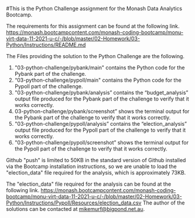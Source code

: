
#This is the Python Challenge assignment for the Monash Data Analytics Bootcamp.

The requirements for this assignment can be found at the following link. https://monash.bootcampcontent.com/monash-coding-bootcamp/monu-virt-data-11-2021-u-c/-/blob/master/02-Homework/03-Python/Instructions/README.md

The Files providing the solution to the Python Challenge are the following.
1.	"03-python-challenge/pybank/main" contains the Python code for the Pybank part of the challenge. 
2.	“03-python-challenge/pypoll/main" contains the Python code for the Pypoll part of the challenge. 
3.	"03-python-challenge/pybank/analysis” contains the “budget_analysis” output file produced for the Pybank part of the challenge to verify that it works correctly.
4.	03-python-challenge/pybank/screenshot” shows the terminal output for the Pybank part of the challenge to verify that it works correctly.
5.	"03-python-challenge/pypoll/analysis” contains the “election_analysis” output file produced for the Pypoll part of the challenge to verify that it works correctly.
6.	"03-python-challenge/pypoll/screenshot” shows the terminal output for the Pypoll part of the challenge to verify that it works correctly.

Github "push" is limited to 50KB in the standard version of Github installed via the Bootcamp installation instructions, so we are unable to load the "election_data" file required for the analysis, which is approximately 73KB.

The "election_data" file required for the analysis can be found at the following link.
https://monash.bootcampcontent.com/monash-coding-bootcamp/monu-virt-data-11-2021-u-c/-/blob/master/02-Homework/03-Python/Instructions/Pypoll/Resources/election_data.csv
The author of the solutions can be contacted at mikemurf@bigpond.net.au.

